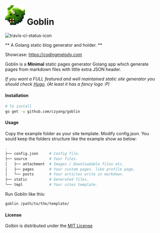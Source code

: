 # ![alt text](./source/attachment/goblin_icon.png "Logo Title Text 1") Goblin 

![travis-ci-status-icon](https://travis-ci.org/czyang/goblin.svg?branch=master "Build Status")

** A Golang static blog generator and holder. **

Showcase: https://codingmelody.com

Goblin is a **Minimal** static pages generator Golang app which generate pages from markdown files with little extra JSON header.

*If you want a FULL featured and well maintained static site generator you should check [Hugo](https://github.com/spf13/hugo). (At least it has a fancy logo :P)*

#### Installation
```sh
# To install
go get -u github.com/czyang/goblin
```


#### Usage
Copy the example folder as your site template.
Modify config.json. 
You sould keep the folders structure like the example show as below:
```sh
.
├── config.json     # Config file.
├── source          # Your files.
│   ├── attachment  # Images / Downloadable files etc.
│   ├── pages       # Your custom pages. like profile page.
│   └── posts       # Your articles write in markdown.
├── static          # Generated files.
└── tmpl            # Your sites template.
```

Run Goblin like this:
```sh
goblin /path/to/the/template/
```

#### License
Golbin is distributed under the [MIT License](./LICENSE.txt)
